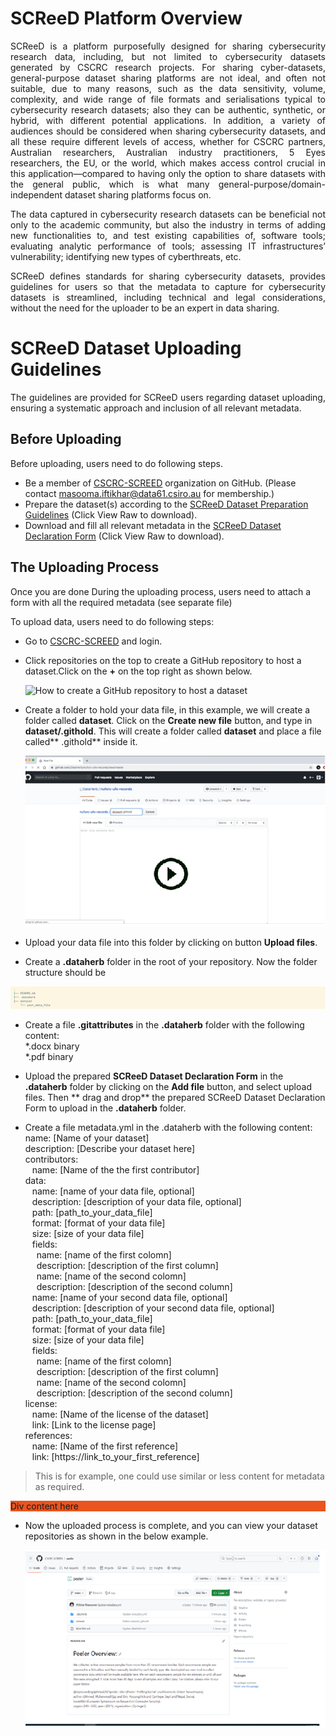 # SCReeD Platform Overview 

<p align="justify">
SCReeD is a platform purposefully designed for sharing cybersecurity research data, including, but not limited to cybersecurity datasets generated by CSCRC research projects. For sharing cyber-datasets, general-purpose dataset sharing platforms are not ideal, and often not suitable, due to many reasons, such as the data sensitivity, volume, complexity, and wide range of file formats and serialisations typical to cybersecurity research datasets; also they can be authentic, synthetic, or hybrid, with different potential applications. In addition, a variety of audiences should be considered when sharing cybersecurity datasets, and all these require different levels of access, whether for CSCRC partners, Australian researchers, Australian industry practitioners, 5 Eyes researchers, the EU, or the world, which makes access control crucial in this application—compared to having only the option to share datasets with the general public, which is what many general-purpose/domain-independent dataset sharing platforms focus on.
</p>

<p align="justify">
The data captured in cybersecurity research datasets can be beneficial not only to the academic community, but also the industry in terms of adding new functionalities to, and test existing capabilities of, software tools; evaluating analytic performance of tools; assessing IT infrastructures’ vulnerability; identifying new types of cyberthreats, etc.
</p>

<p align="justify">
SCReeD defines standards for sharing cybersecurity datasets, provides guidelines for users so that the metadata to capture for cybersecurity datasets is streamlined, including technical and legal considerations, without the need for the uploader to be an expert in data sharing.
</p>

# SCReeD Dataset Uploading Guidelines  
<p align="justify">
The guidelines are provided for SCReeD users regarding dataset uploading, ensuring a systematic approach and inclusion of all relevant metadata. 
</p>

## Before Uploading
Before uploading, users need to do following steps.

* Be a member of [CSCRC-SCREED](https://github.com/CSCRC-SCREED) organization on GitHub. (Please contact masooma.iftikhar@data61.csiro.au for membership.)
* Prepare the dataset(s) according to the [SCReeD Dataset Preparation Guidelines](https://github.com/CSCRC-SCREED/cscrc-screed.github.io/blob/main/assets/docs/SCReeD%20Dataset%20Preparation%20Guidelines.docx) (Click View Raw to download).
* Download and fill all relevant metadata in the [SCReeD Dataset Declaration Form](https://github.com/CSCRC-SCREED/cscrc-screed.github.io/blob/main/assets/docs/SCReeD%20Dataset%20Declaration%20Form.docx) (Click View Raw to download).

## The Uploading Process
Once you are done During the uploading process, users need to attach a form with all the required metadata (see separate file)

To upload data, users need to do following steps:
* Go to [CSCRC-SCREED](https://github.com/CSCRC-SCREED) and login.
* Click repositories on the top to create a GitHub repository to host a dataset.Click on the **+** on the top right as shown below.

  ![How to create a GitHub repository to host a dataset](https://dataherb.github.io/assets/videos/dataherb-demo-ufo-create-new-repo.gif)
  
* Create a folder to hold your data file, in this example, we will create a folder called **dataset**. Click on the **Create new file** button, and type in **dataset/.githold**. This will create a folder called **dataset** and place a file called** .githold** inside it.

  [![How to upload data file](/assets/videos/video-preview.png)](https://dataherb.github.io/assets/videos/dataherb-demo-ufo-upload-datafile-1.mp4)

* Upload your data file into this folder by clicking on button **Upload files**.
*	Create a **.dataherb** folder in the root of your repository. Now the folder structure should be
  
   ![.dataherb folder structure](/assets/imgs/dataherb.png)
 	
*	Create a file **.gitattributes** in the **.dataherb** folder with the following content:\
  *.docx    binary\
  *.pdf     binary
 	
*	Upload the prepared **SCReeD Dataset Declaration Form** in the **.dataherb** folder by clicking on the **Add file** button, and select upload files. Then ** drag and drop** the prepared SCReeD Dataset Declaration Form to upload in the **.dataherb** folder.
*	Create a file metadata.yml in the .dataherb with the following content:\
  name: [Name of your dataset]\
  description: [Describe your dataset here]\
  contributors:\
    &ensp; name: [Name of the the first contributor]\
  data:\
    &ensp; name: [name of your data file, optional]\
    &ensp; description: [description of your data file, optional]\
    &ensp;  path: [path_to_your_data_file]\
    &ensp;  format: [format of your data file]\
    &ensp;  size: [size of your data file]\
    &ensp;  fields:\
      &emsp; name: [name of the first colomn]\
      &emsp; description: [description of the first column]\
      &emsp; name: [name of the second colomn]\
      &emsp; description: [description of the second column]\
    &ensp; name: [name of your second data file, optional]\
    &ensp; description: [description of your second data file, optional]\
    &ensp; path: [path_to_your_data_file]\
    &ensp; format: [format of your data file]\
    &ensp; size: [size of your data file]\
    &ensp; fields:\
      &emsp; name: [name of the first colomn]\
      &emsp; description: [description of the first column]\
      &emsp; name: [name of the second colomn]\
      &emsp; description: [description of the second column]\
  license:\
    &ensp; name: [Name of the license of the dataset]\
    &ensp; link: [Link to the license page]\
  references:\
    &ensp; name: [Name of the first reference]\
    &ensp; link: [https://link_to_your_first_reference]
 	
> This is for example, one could use similar or less content for metadata as required.

<div style="background-color:#e9541f">
Div content here</div>

* Now the uploaded process is complete, and you can view your dataset repositories as shown in the below example.

  ![Example Repo](/assets/imgs/example.png)










